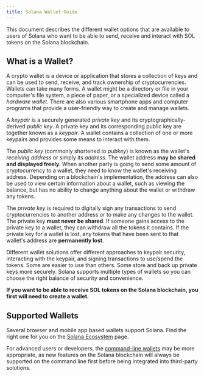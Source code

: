 ```yaml
---
title: Solana Wallet Guide
---
```


This document describes the different wallet options that are available to users
of Solana who want to be able to send, receive and interact with SOL tokens on
the Solana blockchain.

## What is a Wallet?

A crypto wallet is a device or application that stores a collection of keys and
can be used to send, receive, and track ownership of cryptocurrencies. Wallets
can take many forms. A wallet might be a directory or file in your computer's
file system, a piece of paper, or a specialized device called a _hardware
wallet_. There are also various smartphone apps and computer programs that
provide a user-friendly way to create and manage wallets.

A _keypair_ is a securely generated _private key_ and its
cryptographically-derived _public key_. A private key and its corresponding
public key are together known as a _keypair_. A wallet contains a collection of
one or more keypairs and provides some means to interact with them.

The _public key_ (commonly shortened to _pubkey_) is known as the wallet's
_receiving address_ or simply its _address_. The wallet address **may be shared
and displayed freely**. When another party is going to send some amount of
cryptocurrency to a wallet, they need to know the wallet's receiving address.
Depending on a blockchain's implementation, the address can also be used to view
certain information about a wallet, such as viewing the balance, but has no
ability to change anything about the wallet or withdraw any tokens.

The _private key_ is required to digitally sign any transactions to send
cryptocurrencies to another address or to make any changes to the wallet. The
private key **must never be shared**. If someone gains access to the private key
to a wallet, they can withdraw all the tokens it contains. If the private key
for a wallet is lost, any tokens that have been sent to that wallet's address
are **permanently lost**.

Different wallet solutions offer different approaches to keypair security,
interacting with the keypair, and signing transactions to use/spend the tokens.
Some are easier to use than others. Some store and back up private keys more
securely. Solana supports multiple types of wallets so you can choose the right
balance of security and convenience.

**If you want to be able to receive SOL tokens on the Solana blockchain, you
first will need to create a wallet.**

## Supported Wallets

Several browser and mobile app based wallets support Solana. Find the right one
for you on the
[Solana Ecosystem](https://solana.com/ecosystem/explore?categories=wallet) page.

For advanced users or developers, the
[command-line wallets](wallet-guide/cli.md) may be more appropriate, as new
features on the Solana blockchain will always be supported on the command line
first before being integrated into third-party solutions.
